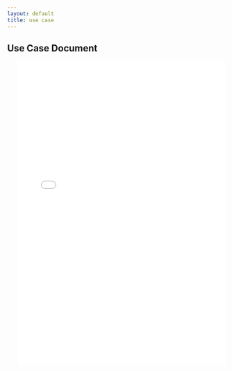 ```yaml
---
layout: default
title: use case
---
```


<article class="mb-5" id="usecase">
<content>
<h2>Use Case Document</h2>
 <ul> 
<iframe src="files/OEUseCaseTemplatePDF.pdf" style="width: 100%;height: 700px;border: none;"></iframe>
  </ul>
 </content>
